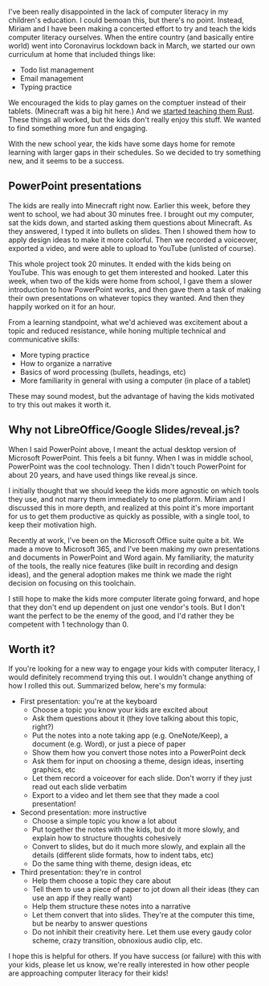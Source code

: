 I've been really disappointed in the lack of computer literacy in my children's education. I could bemoan this, but there's no point. Instead, Miriam and I have been making a concerted effort to try and teach the kids computer literacy ourselves. When the entire country (and basically entire world) went into Coronavirus lockdown back in March, we started our own curriculum at home that included things like:

* Todo list management
* Email management
* Typing practice

We encouraged the kids to play games on the comptuer instead of their tablets. (Minecraft was a big hit here.) And we [started teaching them Rust](https://www.beginrust.com/). These things all worked, but the kids don't really enjoy this stuff. We wanted to find something more fun and engaging.

With the new school year, the kids have some days home for remote learning with larger gaps in their schedules. So we decided to try something new, and it seems to be a success.

## PowerPoint presentations

The kids are really into Minecraft right now. Earlier this week, before they went to school, we had about 30 minutes free. I brought out my computer, sat the kids down, and started asking them questions about Minecraft. As they answered, I typed it into bullets on slides. Then I showed them how to apply design ideas to make it more colorful. Then we recorded a voiceover, exported a video, and were able to upload to YouTube (unlisted of course).

This whole project took 20 minutes. It ended with the kids being on YouTube. This was enough to get them interested and hooked. Later this week, when two of the kids were home from school, I gave them a slower introduction to how PowerPoint works, and then gave them a task of making their own presentations on whatever topics they wanted. And then they happily worked on it for an hour.

From a learning standpoint, what we'd achieved was excitement about a topic and reduced resistance, while honing multiple technical and communicative skills:

* More typing practice
* How to organize a narrative
* Basics of word processing (bullets, headings, etc)
* More familiarity in general with using a computer (in place of a tablet)

These may sound modest, but the advantage of having the kids motivated to try this out makes it worth it.

## Why not LibreOffice/Google Slides/reveal.js?

When I said PowerPoint above, I meant the actual desktop version of Microsoft PowerPoint. This feels a bit funny. When I was in middle school, PowerPoint was the cool technology. Then I didn't touch PowerPoint for about 20 years, and have used things like reveal.js since.

I initially thought that we should keep the kids more agnostic on which tools they use, and not marry them immediately to one platform. Miriam and I discussed this in more depth, and realized at this point it's more important for us to get them productive as quickly as possible, with a single tool, to keep their motivation high.

Recently at work, I've been on the Microsoft Office suite quite a bit. We made a move to Microsoft 365, and I've been making my own presentations and documents in PowerPoint and Word again. My familiarity, the maturity of the tools, the really nice features (like built in recording and design ideas), and the general adoption makes me think we made the right decision on focusing on this toolchain.

I still hope to make the kids more computer literate going forward, and hope that they don't end up dependent on just one vendor's tools. But I don't want the perfect to be the enemy of the good, and I'd rather they be competent with 1 technology than 0.

## Worth it?

If you're looking for a new way to engage your kids with computer literacy, I would definitely recommend trying this out. I wouldn't change anything of how I rolled this out. Summarized below, here's my formula:

* First presentation: you're at the keyboard
    * Choose a topic you know your kids are excited about
    * Ask them questions about it (they love talking about this topic, right?)
    * Put the notes into a note taking app (e.g. OneNote/Keep), a document (e.g. Word), or just a piece of paper
    * Show them how you convert those notes into a PowerPoint deck
    * Ask them for input on choosing a theme, design ideas, inserting graphics, etc
    * Let them record a voiceover for each slide. Don't worry if they just read out each slide verbatim
    * Export to a video and let them see that they made a cool presentation!
* Second presentation: more instructive
    * Choose a simple topic you know a lot about
    * Put together the notes with the kids, but do it more slowly, and explain how to structure thoughts cohesively
    * Convert to slides, but do it much more slowly, and explain all the details (different slide formats, how to indent tabs, etc)
    * Do the same thing with theme, design ideas, etc
* Third presentation: they're in control
    * Help them choose a topic they care about
    * Tell them to use a piece of paper to jot down all their ideas (they can use an app if they really want)
    * Help them structure these notes into a narrative
    * Let them convert that into slides. They're at the computer this time, but be nearby to answer questions
    * Do not inhibit their creativity here. Let them use every gaudy color scheme, crazy transition, obnoxious audio clip, etc.

I hope this is helpful for others. If you have success (or failure) with this with your kids, please let us know, we're really interested in how other people are approaching computer literacy for their kids!